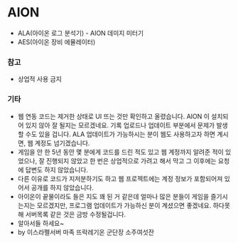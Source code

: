 # AION
- ALA(아이온 로그 분석기) - AION 데미지 미터기
- AES(아이온 장비 에뮬레이터)

### 참고
- 상업적 사용 금지

### 기타
- 웹 연동 코드는 제거한 상태로 UI 뜨는 것만 확인하고 올렸습니다. AION 이 설치되어 있지 않아 잘 될지는 모르겠네요.
기록 업로드나 업데이트 부분에서 문제가 발생할 수도 있을 겁니다. ALA 업데이트가 가능하시는 분이 웹도 사용하고자 하면 계시면, 웹 계정도 넘기겠습니다.
- 게임을 안 한 5년 동안 몇 분에게 코드를 드린 적도 있고 웹 계정까지 알려준 적이 있었으나, 잘 진행되지 않았고 한 번은 상업적으로 가려고 해서 막고 그 이후에는 요청에 답변도 하지 않았습니다.
- 다른 이유로 코드가 지저분하기도 하고 웹 프로젝트에는 계정 정보가 포함되어져 있어서 공개를 하지 않았습니다.
- 아이온이 끝물이라도 들은 지도 꽤 된 거 같은데 얼마나 많은 분들이 게임을 즐기시는지는 모르겠지만, 프로그램 업데이트가 가능하신 분이 계셨으면 좋겠네요. 하다못해 서버목록 같은 것은 금방 수정될겁니다.
- 알아서들 하세요~ 
- by 이스라펠서버 마족 뜨락레기온 군단장 소주여섯잔
